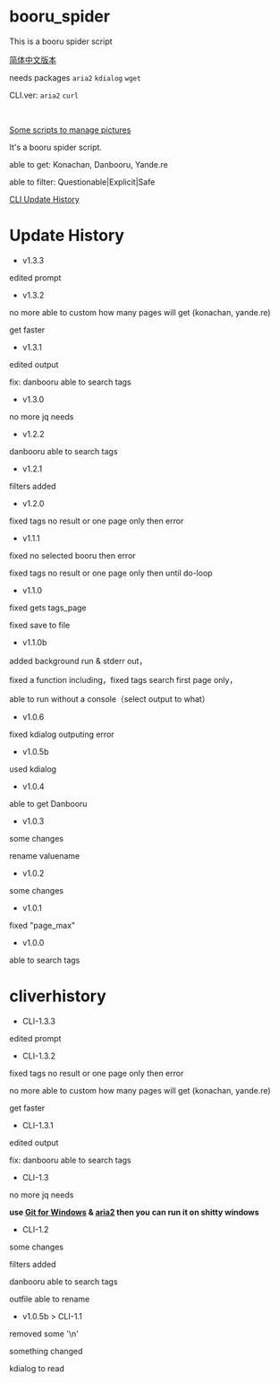 # booru_spider
This is a booru spider script

[简体中文版本](https://github.com/poly000/booru_spider/tree/zh_CN.ver)

needs packages `aria2` `kdialog` `wget`

CLI.ver: `aria2` `curl`

<br>

[Some scripts to manage pictures](https://github.com/poly000/booru_spider/wiki/Some-scripts)

It's a booru spider script.

able to get: Konachan, Danbooru, Yande.re

able to filter: Questionable|Explicit|Safe

[CLI Update History](#cliverhistory)

# Update History

* v1.3.3

 edited prompt

* v1.3.2

 no more able to custom how many pages will get (konachan, yande.re)

 get faster

* v1.3.1

 edited output

 fix: danbooru able to search tags

* v1.3.0

 no more jq needs

* v1.2.2

 danbooru able to search tags

* v1.2.1

 filters added

* v1.2.0

 fixed tags no result or one page only then error

* v1.1.1

 fixed no selected booru then error

 fixed tags no result or one page only then until do-loop

* v1.1.0

 fixed gets tags_page

 fixed save to file

* v1.1.0b

 added background run & stderr out，

 fixed a function including，fixed tags search first page only，

 able to run without a console（select output to what）

* v1.0.6

 fixed kdialog outputing error

* v1.0.5b

 used kdialog

* v1.0.4

 able to get Danbooru

* v1.0.3

 some changes

 rename valuename

* v1.0.2

 some changes

* v1.0.1

 fixed "page_max"

* v1.0.0

 able to search tags

# cliverhistory

* CLI-1.3.3

 edited prompt

* CLI-1.3.2

 fixed tags no result or one page only then error

 no more able to custom how many pages will get (konachan, yande.re)

 get faster

* CLI-1.3.1

 edited output

 fix: danbooru able to search tags

* CLI-1.3

 no more jq needs

 <b>use [Git for Windows](https://git-scm.com/download/win) & [aria2](https://github.com/aria2/aria2/releases) then you can run it on shitty windows</b>

* CLI-1.2

 some changes

 filters added

 danbooru able to search tags

 outfile able to rename

* v1.0.5b > CLI-1.1

 removed some '\n'

 something changed

 kdialog to read
